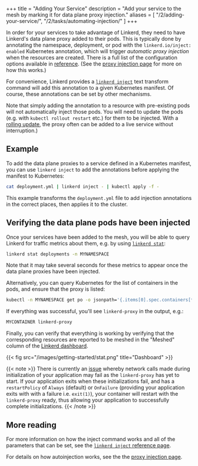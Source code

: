 +++
title = "Adding Your Service"
description = "Add your service to the mesh by marking it for data plane proxy injection."
aliases = [
  "/2/adding-your-service/",
  "/2/tasks/automating-injection/"
]
+++

In order for your services to take advantage of Linkerd, they need to have
Linkerd's data plane proxy added to their pods. This is typically done by
annotating the namespace, deployment, or pod with the `linkerd.io/inject:
enabled` Kubernetes annotation, which will trigger *automatic proxy injection*
when the resources are created. There is a full list of the configuration
options available in [reference](/2/reference/proxy-configuration/). (See the
[proxy injection page](/2/features/proxy-injection/) for more on how this
works.)

For convenience, Linkerd provides a [`linkerd
inject`](/2/reference/cli/inject/) text transform command will add this
annotation to a given Kubernetes manifest. Of course, these annotations can be
set by other mechanisms.

Note that simply adding the annotation to a resource with pre-existing pods
will not automatically inject those pods. You will need to update the pods
(e.g. with `kubectl rollout restart` etc.) for them to be injected.  With a
[rolling
update](https://kubernetes.io/docs/tutorials/kubernetes-basics/update/update-intro/),
the proxy often can be added to a live service without interruption.)

## Example

To add the data plane proxies to a service defined in a Kubernetes manifest,
you can use `linkerd inject` to add the annotations before applying the manifest
to Kubernetes:

```bash
cat deployment.yml | linkerd inject - | kubectl apply -f -
```

This example transforms the `deployment.yml` file to add injection annotations
in the correct places, then applies it to the cluster.

## Verifying the data plane pods have been injected

Once your services have been added to the mesh, you will be able to query
Linkerd for traffic metrics about them, e.g. by using [`linkerd
stat`](/2/reference/cli/stat/):

```bash
linkerd stat deployments -n MYNAMESPACE
```

Note that it may take several seconds for these metrics to appear once the data
plane proxies have been injected.

Alternatively, you can query Kubernetes for the list of containers in the pods,
and ensure that the proxy is listed:

```bash
kubectl -n MYNAMESPACE get po -o jsonpath='{.items[0].spec.containers[*].name}'
```

If everything was successful, you'll see `linkerd-proxy` in the output, e.g.:

```bash
MYCONTAINER linkerd-proxy
```

Finally, you can verify that everything is working by verifying that the
corresponding resources are reported to be meshed in the "Meshed" column of the
[Linkerd dashboard](/2/features/dashboard/).

{{< fig src="/images/getting-started/stat.png" title="Dashboard" >}}

{{< note >}}
There is currently an
[issue](https://github.com/linkerd/linkerd2/issues/2704#issuecomment-483809204)
whereby network calls made during initialization of your application may fail as
the `linkerd-proxy` has yet to start. If your application exits when these
initializations fail, and has a `restartPolicy` of `Always` (default) or
`OnFailure` (providing your application exits with with a failure i.e.
`exit(1)`), your container will restart with the `linkerd-proxy` ready, thus
allowing your application to successfully complete initializations.
{{< /note >}}

## More reading

For more information on how the inject command works and all of the parameters
that can be set, see the [`linkerd inject` reference
page](/2/reference/cli/inject/).

For details on how autoinjection works, see the the [proxy injection
page](/2/features/proxy-injection/).
